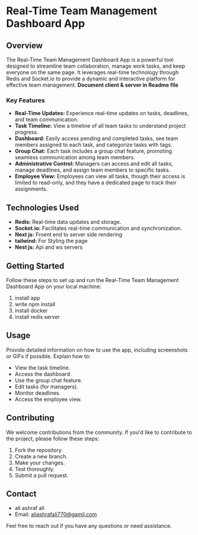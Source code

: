 # Real-Time Team Management Dashboard App

## Overview

The Real-Time Team Management Dashboard App is a powerful tool designed to streamline team collaboration, manage work tasks, and keep everyone on the same page. It leverages real-time technology through Redis and Socket.io to provide a dynamic and interactive platform for effective team management. **Document client & server in Readme file**

### Key Features

- **Real-Time Updates:** Experience real-time updates on tasks, deadlines, and team communication.
- **Task Timeline:** View a timeline of all team tasks to understand project progress.
- **Dashboard:** Easily access pending and completed tasks, see team members assigned to each task, and categorize tasks with tags.
- **Group Chat:** Each task includes a group chat feature, promoting seamless communication among team members.
- **Administrative Control:** Managers can access and edit all tasks, manage deadlines, and assign team members to specific tasks.
- **Employee View:** Employees can view all tasks, though their access is limited to read-only, and they have a dedicated page to track their assignments.

## Technologies Used

- **Redis:** Real-time data updates and storage.
- **Socket.io:** Facilitates real-time communication and synchronization.
- **Next js:** Froent end to server side rendering
- **tailwind:** For Styling the page 
- **Nest js:** Api and ws servers 

## Getting Started

Follow these steps to set up and run the Real-Time Team Management Dashboard App on your local machine:

1. install app
2. write npm install
3. install docker 
4. install redis server 

## Usage

Provide detailed information on how to use the app, including screenshots or GIFs if possible. Explain how to:

- View the task timeline.
- Access the dashboard.
- Use the group chat feature.
- Edit tasks (for managers).
- Monitor deadlines.
- Access the employee view.

## Contributing

We welcome contributions from the community. If you'd like to contribute to the project, please follow these steps:

1. Fork the repository.
2. Create a new branch.
3. Make your changes.
4. Test thoroughly.
5. Submit a pull request.


## Contact

- ali ashraf ali
- Email: aliashrafali770@gamil.com

Feel free to reach out if you have any questions or need assistance.

<!-- # a visual helper that explain a little more (digram or gif or video )

<a href='video link here'>CLICK LINK</a>
 -->





